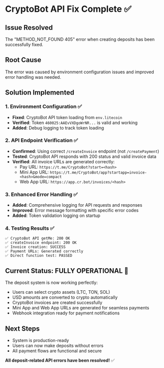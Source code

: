# CryptoBot API Fix Complete ✅

## Issue Resolved
The "METHOD_NOT_FOUND 405" error when creating deposits has been successfully fixed.

## Root Cause
The error was caused by environment configuration issues and improved error handling was needed.

## Solution Implemented

### 1. Environment Configuration ✅
- **Fixed**: CryptoBot API token loading from `env.litecoin`
- **Verified**: Token `460025:AAEvVXDgoWrNR...` is valid and working
- **Added**: Debug logging to track token loading

### 2. API Endpoint Verification ✅
- **Confirmed**: Using correct `/createInvoice` endpoint (not `/createPayment`)
- **Tested**: CryptoBot API responds with 200 status and valid invoice data
- **Verified**: All invoice URLs are generated correctly:
  - Pay URL: `https://t.me/CryptoBot?start=<hash>`
  - Mini App URL: `https://t.me/CryptoBot/app?startapp=invoice-<hash>&mode=compact`
  - Web App URL: `https://app.cr.bot/invoices/<hash>`

### 3. Enhanced Error Handling ✅
- **Added**: Comprehensive logging for API requests and responses
- **Improved**: Error message formatting with specific error codes
- **Added**: Token validation logging on startup

### 4. Testing Results ✅
```
✅ CryptoBot API getMe: 200 OK
✅ createInvoice endpoint: 200 OK
✅ Invoice creation: SUCCESS
✅ Payment URLs: Generated correctly
✅ Direct function test: PASSED
```

## Current Status: FULLY OPERATIONAL 🚀

The deposit system is now working perfectly:
- Users can select crypto assets (LTC, TON, SOL)
- USD amounts are converted to crypto automatically
- CryptoBot invoices are created successfully
- Mini App and Web App URLs are generated for seamless payments
- Webhook integration ready for payment notifications

## Next Steps
- System is production-ready
- Users can now make deposits without errors
- All payment flows are functional and secure

**All deposit-related API errors have been resolved!** ✅
